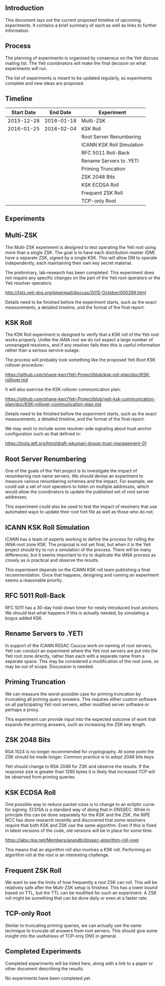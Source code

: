 Introduction
------------
This document lays out the current proposed timeline of upcoming
experiments. It contains a brief summary of each as well as links to
further information.

Process
-------
The planning of experiments is organized by consensus on the Yeti
discuss mailing list. The Yeti coordinators will make the final
decision on what experiments will run.

The list of experiments is meant to be updated regularly, as
experiments complete and new ideas are proposed.

Timeline
--------

| Start Date | End Date   | Experiment
|------------|------------|------------
| 2015-12-28 | 2016-01-18 | Multi-ZSK
| 2016-01-25 | 2016-02-04 | KSK Roll
|            |            | Root Server Renumbering
|            |            | ICANN KSK Roll Simulation
|            |            | RFC 5011 Roll-Back
|            |            | Rename Servers to .YETI
|            |            | Priming Truncation
|            |            | ZSK 2048 Bits
|            |            | KSK ECDSA Roll
|            |            | Frequent ZSK Roll
|            |            | TCP-only Root
                          

Experiments
-----------

## Multi-ZSK

The Multi-ZSK experiment is designed to test operating the Yeti root
using more than a single ZSK. The goal is to have each distribution
master (DM) have a separate ZSK, signed by a single KSK. This will
allow DM to operate independently, each maintaining their own key
secret material.

The preliminary, lab-research has been completed. This experiment does
not require any specific changes on the part of the Yeti root
operators or the Yeti resolver operators.

http://lists.yeti-dns.org/pipermail/discuss/2015-October/000269.html

Details need to be finished before the experiment starts, such as the
exact measurements, a detailed timeline, and the format of the final
report.

## KSK Roll

The KSK Roll experiment is designed to verify that a KSK roll of the
Yeti root works properly. Unlike the IANA root we do not expect a
large number of unmanaged resolvers, and if any resolver fails then
this is useful information rather than a serious service outage.

The process will probably look something like the proposed Yeti Root
KSK rollover procedure:

https://github.com/shane-kerr/Yeti-Project/blob/ksk-roll-plan/doc/KSK-rollover.md

It will also exercise the KSK rollover communication plan:

https://github.com/shane-kerr/Yeti-Project/blob/yeti-ksk-communication-plan/doc/KSK-rollover-communication-plan.md

Details need to be finished before the experiment starts, such as the
exact measurements, a detailed timeline, and the format of the final
report.

We may wish to include some resolver-side signaling about trust
anchor configuration such as that defined in:

https://tools.ietf.org/html/draft-wkumari-dnsop-trust-management-01

## Root Server Renumbering

One of the goals of the Yeti project is to investigate the impact of
renumbering root name servers. We should devise an experiment to
measure various renumbering schemes and the impact. For example, we
could ask a set of root operators to listen on multiple addresses,
which would allow the coordinators to update the published set of root
server addresses.

This experiment could also be used to test the impact of resolvers
that use automated ways to update their root hint file as well as
those who do not.

## ICANN KSK Roll Simulation

ICANN has a team of experts working to define the process for rolling
the IANA root zone KSK. The proposal is not yet final, but when it is
the Yeti project should try to run a simulation of the process. There
will be many differences, but it seems important to try to duplicate
the IANA process as closely as is practical and observe the results.

This experiment depends on the ICANN KSK roll team publishing a final
recommendation. Once that happens, designing and running an experiment
seems a reasonable priority.

## RFC 5011 Roll-Back

RFC 5011 has a 30-day hold-down timer for newly introduced trust
anchors. We should test what happens if this is actually needed, by
simulating a bogus added KSK.

## Rename Servers to .YETI

In support of the ICANN RSSAC Caucus work on naming of root servers,
Yeti can conduct an experiment where the Yeti root servers are put
into the Yeti root zone directly, rather than each with a separate
name from a separate space. This may be considered a modification of
the root zone, so may be out of scope. Discussion is needed.

## Priming Truncation

We can measure the worst-possible case for priming truncation by
truncating all priming query answers. This requires either custom
software on all participating Yeti root servers, either modified
server software or perhaps a proxy.

This experiment can provide input into the expected outcome of work
that expands the priming answers, such as increasing the ZSK key
length.

## ZSK 2048 Bits

RSA 1024 is no longer recommended for cryptography. At some point the
ZSK should be made longer. Common practice is to adopt 2048 bits keys.

Yeti should change to RSA 2048 for ZSK and observe the results. If the
response size is greater than 1280 bytes it is likely that increased
TCP will be observed from priming queries.

## KSK ECDSA Roll

One possible way to reduce packet sizes is to change to an ecliptic
curve for signing. ECDSA is a standard way of doing that in DNSSEC.
While in principle this can be done separately for the KSK and the
ZSK, the RIPE NCC has done research recently and discovered that some
resolvers require that both KSK and ZSK use the same algorithm. Even
if this is fixed in latest versions of the code, old versions will be
in place for some time.

https://labs.ripe.net/Members/anandb/dnssec-algorithm-roll-over

This means that an algorithm roll also involves a KSK roll.
Performing an algorithm roll at the root is an interesting challenge.

## Frequent ZSK Roll

We want to see the limits of how frequently a root ZSK can roll. This
will be relatively safe after the Multi-ZSK setup is finished. This
has a lower bound based on TTL, but the TTL can be modified for such
an experiment. A ZSK roll might be something that can be done daily or
even at a faster rate.

## TCP-only Root

Similar to truncating priming queries, we can actually use the same
technique to truncate _all_ answers from root servers. This should
give some insight into the usefulness of TCP-only DNS in general.

Completed Experiments
---------------------
Completed experiments will be listed here, along with a link to a
paper or other document describing the results.

No experiments have been completed yet.
